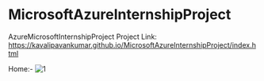 # MicrosoftAzureInternshipProject
AzureMicrosoftInternshipProject
Project Link: https://kavalipavankumar.github.io/MicrosoftAzureInternshipProject/index.html

Home:-
![1](https://user-images.githubusercontent.com/119150985/204137698-6c21ccce-0ada-4867-9264-a081649958ea.png)
